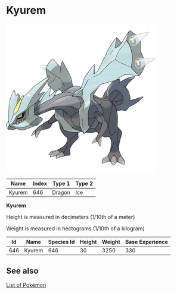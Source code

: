 # Kyurem


![Kyurem](images/646.png)

| **Name** | **Index** | **Type 1** | **Type 2** |
|----|----|----|----|
| Kyurem | 646 | Dragon | Ice  |

**Kyurem** 


Height is measured in decimeters (1/10th of a meter)

Weight is measured in hectograms (1/10th of a kilogram)

| **Id** | **Name** | **Species Id** | **Height** | **Weight** | **Base Experience** |
|--------|----------|----------------|------------|------------|---------------------|
| 646 | Kyurem | 646 | 30 | 3250 | 330 |


## See also

[List of Pokémon](../pokemon.md)
